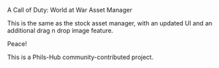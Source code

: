 A Call of Duty: World at War Asset Manager

This is the same as the stock asset manager, with an updated UI and an additional drag n drop image feature.

Peace!

This is a Phils-Hub community-contributed project.
